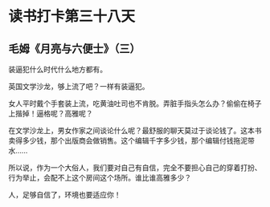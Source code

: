 # 读书打卡第三十八天

## 毛姆《月亮与六便士》（三）

装逼犯什么时代什么地方都有。

英国文学沙龙，够上流了吧？一样有装逼犯。

女人平时戴个手套装上流，吃黄油吐司也不肯脱。弄脏手指头怎么办？偷偷在椅子上揩掉！逼格呢？高雅呢？

在文学沙龙上，男女作家之间谈论什么呢？最舒服的聊天莫过于谈论钱了。这本书卖得多少钱，那个出版商会做销售。这个编辑千字多少钱，那个编辑付钱拖泥带水……

所以说，作为一个大俗人，我们要对自己有自信，完全不要担心自己的穿着打扮、行为举止，会配不上这个房间这个场所。谁比谁高雅多少？

人，足够自信了，环境也要适应你！
